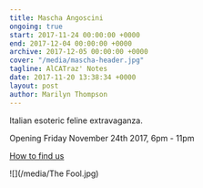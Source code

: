 ```yaml
---
title: Mascha Angoscini
ongoing: true
start: 2017-11-24 00:00:00 +0000
end: 2017-12-04 00:00:00 +0000
archive: 2017-12-05 00:00:00 +0000
cover: "/media/mascha-header.jpg"
tagline: AlCATraz' Notes
date: 2017-11-20 13:38:34 +0000
layout: post
author: Marilyn Thompson
---
```

Italian esoteric feline extravaganza.

Opening Friday November 24th 2017, 6pm - 11pm

[How to find us](/contact/)

![](/media/The Fool.jpg)